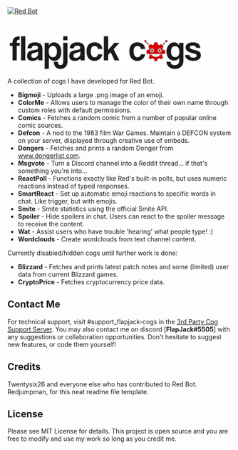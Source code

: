 [![Red Bot](https://img.shields.io/badge/Discord-Red%20Bot-red.svg)](https://github.com/Twentysix26/Red-DiscordBot)

&nbsp;

![FlapJack Cogs](https://raw.githubusercontent.com/ptoast/freecodecamp/master/portfolio/img/flapjackcogs_sm.png "FlapJack Cogs")

A collection of cogs I have developed for Red Bot.  

- **Bigmoji** - Uploads a large .png image of an emoji.
- **ColorMe** - Allows users to manage the color of their own name through custom roles with default permissions.
- **Comics** - Fetches a random comic from a number of popular online comic sources.
- **Defcon** - A nod to the 1983 film War Games. Maintain a DEFCON system on your server, displayed through creative use of embeds.
- **Dongers** - Fetches and prints a random Donger from www.dongerlist.com.
- **Msgvote** - Turn a Discord channel into a Reddit thread... if that's something you're into...
- **ReactPoll** - Functions exactly like Red's built-in polls, but uses numeric reactions instead of typed responses.
- **SmartReact** - Set up automatic emoji reactions to specific words in chat. Like trigger, but with emojis.
- **Smite** - Smite statistics using the official Smite API.
- **Spoiler** - Hide spoilers in chat. Users can react to the spoiler message to receive the content.
- **Wat** - Assist users who have trouble 'hearing' what people type! :)
- **Wordclouds** - Create wordclouds from text channel content.

Currently disabled/hidden cogs until further work is done:

- **Blizzard** - Fetches and prints latest patch notes and some (limited) user data from current Blizzard games.
- **CryptoPrice** - Fetches cryptocurrency price data.

## Contact Me

For technical support, visit #support_flapjack-cogs in the [3rd Party Cog Support Server](https://discord.gg/GET4DVk). You may also contact me on discord [**FlapJack#5505**] with any suggestions or collaboration opportunities. Don't hesitate to suggest new features, or code them yourself!

## Credits

Twentysix26 and everyone else who has contributed to Red Bot.    
Redjumpman, for this neat readme file template.

## License

Please see MIT License for details. This project is open source and you are free to modify and use my work so long as you credit me.
